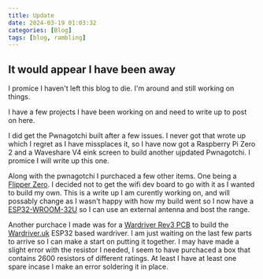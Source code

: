 ```yaml
---
title: Update
date: 2024-03-19 01:03:32
categories: [Blog]
tags: [blog, rambling]
---
```


## It would appear I have been away

I promice I haven't left this blog to die. I'm around and still working on things.

I have a few projects I have been working on and need to write up to post on here.

I did get the Pwnagotchi built after a few issues. I never got that wrote up which I regret as I have missplaces it, 
so I have now got a Raspberry Pi Zero 2 and a Waveshare V4 eink screen to build another ujpdated Pwnagotchi. I promice I will write up this one. 

Along with the pwnagotchi I purchaced a few other items. One being a [Flipper Zero](https://flipperzero.one/). I decided not to get the wifi dev board to go with it as I wanted to build my own.
This is a write up I am curently working on, and will possably  change as I wasn't happy with how my build went so I now have a [ESP32-WROOM-32U](https://www.aliexpress.com/item/1005001438925793.html?spm=a2g0o.order_list.order_list_main.37.673e1802q3KQhc) so I can use an external antenna and bost the range.

Another purchace I made was for a [Wardriver Rev3 PCB](https://www.tindie.com/products/jhewitt_net/portable-esp32-wardriver-pcb-only/) to build the [Wardriver.uk](https://wardriver.uk) ESP32 based wardriver. I am just waiting on the last few parts to arrive so I can make a start on putting it together. I may have made a slight error with the resistor I needed, I seem to have purchaced a box that contains 2600 resistors of different ratings. At least I have at least one spare incase I make an error soldering it in place.